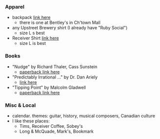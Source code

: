 
### Apparel

* backpack [link here](https://www.amazon.ca/JanSport-JS0A2SDD3CL-Student-Backpack-Letterman/dp/B07192Q1M4/ref=sr_1_6)
    - there is one at Bentley's in Ch'town Mall
* any Upstreet Brewery shirt (I already have "Ruby Social")
    - size L s best
* Receiver Shirt [link here](https://www.receivercoffee.com/products/receiver-coffee-logo-charcoal-grey-t-shirt)
    - size L is best

### Books

* "Nudge" by Richard Thaler, Cass Sunstein
    - [paperback link here](https://www.amazon.ca/Nudge-Final-Richard-H-Thaler/dp/014313700X/ref=pd_bxgy_sccl_2/141-7494882-5296300)
* "Predictably Irrational ..." by Dr. Dan Ariely
    - [link here](https://www.amazon.ca/Predictably-Irrational-Revised-Expanded-Decisions/dp/0061353248/ref=pd_bxgy_img_sccl_2/141-7494882-5296300)
* "Tipping Point" by Malcolm Gladwell
    - [paperback link here](https://www.amazon.ca/Tipping-Point-Little-Things-Difference/dp/0316346624/ref=tmm_pap_swatch_0)

### Misc & Local

* calendar. themes: guitar, history, musical composers, Canadian culture
* I like these places: 
    - Tims, Receiver Coffee, Sobey's
    - Long & McQuade, Mark's, Bookmark

